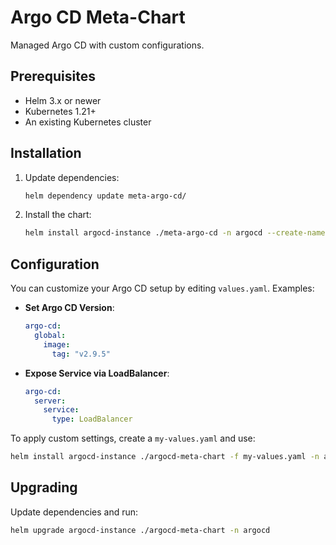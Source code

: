 
# Argo CD Meta-Chart

Managed Argo CD with custom configurations.

## Prerequisites

- Helm 3.x or newer
- Kubernetes 1.21+
- An existing Kubernetes cluster

## Installation

1. Update dependencies:

   ```bash
   helm dependency update meta-argo-cd/
   ```

2. Install the chart:

   ```bash
   helm install argocd-instance ./meta-argo-cd -n argocd --create-namespace
   ```

## Configuration

You can customize your Argo CD setup by editing `values.yaml`. Examples:

- **Set Argo CD Version**:

  ```yaml
  argo-cd:
    global:
      image:
        tag: "v2.9.5"
  ```

- **Expose Service via LoadBalancer**:

  ```yaml
  argo-cd:
    server:
      service:
        type: LoadBalancer
  ```

To apply custom settings, create a `my-values.yaml` and use:

```bash
helm install argocd-instance ./argocd-meta-chart -f my-values.yaml -n argocd
```

## Upgrading

Update dependencies and run:

```bash
helm upgrade argocd-instance ./argocd-meta-chart -n argocd
```
